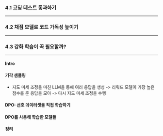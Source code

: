 ### 4.1 코딩 테스트 통과하기

---

### 4.2 채점 모델로 코드 가독성 높이기

---

### 4.3 강화 학습이 꼭 필요할까?

---

#### Intro


#### 기각 샘플링
- 지도 미세 조정을 마친 LLM을 통해 여러 응답을 생성 -> 리워드 모델이 가장 높은 점수를 준 응답을 모아 -> 다시 지도 미세 조정을 수행

#### DPO: 선호 데이터셋을 직접 학습하기

#### DPO를 사용해 학습한 모델들

#### 정리
